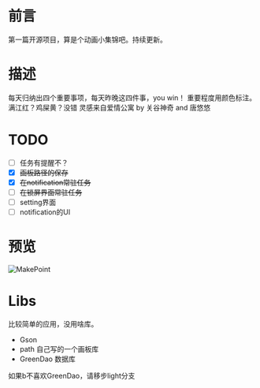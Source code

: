 
# 前言
第一篇开源项目，算是个动画小集锦吧。持续更新。

# 描述
每天归纳出四个重要事项，每天昨晚这四件事，you win！
重要程度用颜色标注。 满江红？鸡屎黄？没错 灵感来自爱情公寓 by 关谷神奇 and 唐悠悠

# TODO

- [ ] 任务有提醒不？
- [x] ~~画板路径的保存~~
- [x] ~~在notification常驻任务~~
- [ ] ~~在锁屏界面常驻任务~~
- [ ] setting界面
- [ ] notification的UI

# 预览
![MakePoint](http://7xjizl.com1.z0.glb.clouddn.com/makepointGifPoint1.gif)

# Libs
比较简单的应用，没用啥库。

- Gson
- path  自己写的一个画板库
- GreenDao 数据库

如果b不喜欢GreenDao，请移步light分支

